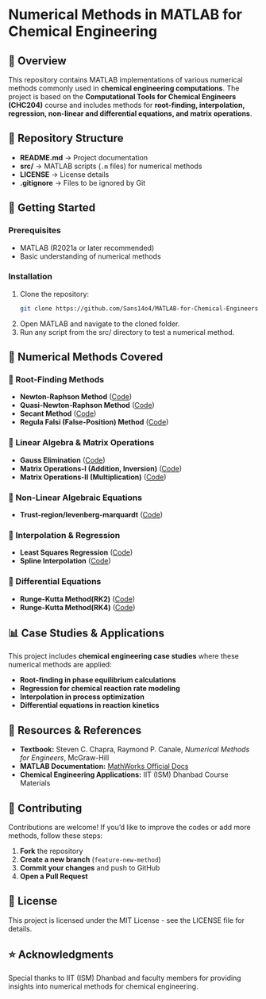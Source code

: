 # Numerical Methods in MATLAB for Chemical Engineering  

## 📌 Overview  
This repository contains MATLAB implementations of various numerical methods commonly used in **chemical engineering computations**. The project is based on the **Computational Tools for Chemical Engineers (CHC204)** course and includes methods for **root-finding, interpolation, regression, non-linear and differential equations, and matrix operations**.


## 📂 Repository Structure  
- **README.md** → Project documentation  
- **src/** → MATLAB scripts (`.m` files) for numerical methods  
- **LICENSE** → License details  
- **.gitignore** → Files to be ignored by Git  

## 🚀 Getting Started  
### Prerequisites  
- MATLAB (R2021a or later recommended)  
- Basic understanding of numerical methods  

### Installation  
1. Clone the repository:  
   ```bash
   git clone https://github.com/Sans14o4/MATLAB-for-Chemical-Engineers.git
2. Open MATLAB and navigate to the cloned folder.
3. Run any script from the src/ directory to test a numerical method.

## 📖 Numerical Methods Covered  

### 🔹 Root-Finding Methods  
- **Newton-Raphson Method** ([Code](src/newton_raphson.m))  
- **Quasi-Newton-Raphson Method** ([Code](src/quasi_newton.m))  
- **Secant Method** ([Code](src/secant.m))  
- **Regula Falsi (False-Position) Method** ([Code](src/regula_falsi.m))  

### 🔹 Linear Algebra & Matrix Operations  
- **Gauss Elimination** ([Code](src/gauss_elimination.m))  
- **Matrix Operations-I (Addition, Inversion)** ([Code](src/matrix_operations.m))
- **Matrix Operations-II (Multiplication)** ([Code](src/matrix_operations2.m))  

### 🔹 Non-Linear Algebraic Equations
- **Trust-region/levenberg-marquardt** ([Code](src/trust_region.m))

### 🔹 Interpolation & Regression  
- **Least Squares Regression** ([Code](src/least_squares.m))  
- **Spline Interpolation** ([Code](src/spline_interp.m))  

### 🔹 Differential Equations   
- **Runge-Kutta Method(RK2)** ([Code](src/runge_kutta2.m))
- **Runge-Kutta Method(RK4)** ([Code](src/runge_kutta4.m))  
  

## 📊 Case Studies & Applications  

This project includes **chemical engineering case studies** where these numerical methods are applied:  
- **Root-finding in phase equilibrium calculations**  
- **Regression for chemical reaction rate modeling**  
- **Interpolation in process optimization**  
- **Differential equations in reaction kinetics**  

## 🔗 Resources & References  

- **Textbook:** Steven C. Chapra, Raymond P. Canale, *Numerical Methods for Engineers*, McGraw-Hill  
- **MATLAB Documentation:** [MathWorks Official Docs](https://www.mathworks.com/help/matlab/)  
- **Chemical Engineering Applications:** IIT (ISM) Dhanbad Course Materials  

## 👥 Contributing  

Contributions are welcome! If you’d like to improve the codes or add more methods, follow these steps:  

1. **Fork** the repository  
2. **Create a new branch** (`feature-new-method`)  
3. **Commit your changes** and push to GitHub  
4. **Open a Pull Request**  

## 📜 License
This project is licensed under the MIT License - see the LICENSE file for details.

## ⭐ Acknowledgments
Special thanks to IIT (ISM) Dhanbad and faculty members for providing insights into numerical methods for chemical engineering.
